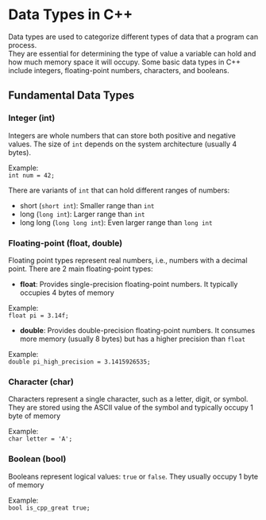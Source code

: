 # Data Types in C++
Data types are used to categorize different types of data that a program can process.   
They are essential for determining the type of value a variable can hold and how much memory space it will occupy. Some basic data types in C++ include integers, floating-point numbers, characters, and booleans.

## Fundamental Data Types
### Integer (int)
Integers are whole numbers that can store both positive and negative values. The size of `int` depends on the system architecture (usually 4 bytes).   

Example:  
`int num = 42;`

There are variants of `int` that can hold different ranges of numbers:
- short (`short int`): Smaller range than `int`
- long (`long int`): Larger range than `int`
- long long (`long long int`): Even larger range than `long int`

### Floating-point (float, double)
Floating point types represent real numbers, i.e., numbers with a decimal point.
There are 2 main floating-point types:
- **float**: Provides single-precision floating-point numbers. It typically occupies 4 bytes of memory  
  
Example:    
`float pi = 3.14f;`
- **double**: Provides double-precision floating-point numbers. It consumes more memory (usually 8 bytes) but has a higher precision than `float`  

Example:   
`double pi_high_precision = 3.1415926535;`

### Character (char)
Characters represent a single character, such as a letter, digit, or symbol. They are stored using the  ASCII value of the symbol and typically occupy 1 byte of memory   

Example:   
`char letter = 'A';`

### Boolean (bool)
Booleans represent logical values: `true` or `false`. They usually occupy 1 byte of memory  

Example:  
`bool is_cpp_great true;`



